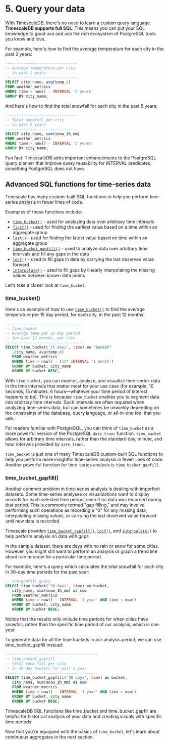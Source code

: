 # 5. Query your data

With TimescaleDB, there's no need to learn a custom query language. **TimescaleDB
supports full SQL**. This means you can put your SQL knowledge to good use and
use the rich ecosystem of PostgreSQL tools you know and love.

For example, here's how to find the average temperature for each city in the past 2 years:

```sql
--------------------------------
-- Average temperature per city
-- in past 2 years
--------------------------------
SELECT city_name, avg(temp_c)
FROM weather_metrics
WHERE time > now() - INTERVAL '2 years'
GROUP BY city_name;
```

And here's how to find the total snowfall for each city in the past 5 years:

```sql
--------------------------------
-- Total snowfall per city
-- in past 5 years
--------------------------------
SELECT city_name, sum(snow_1h_mm)
FROM weather_metrics
WHERE time > now() - INTERVAL '5 years'
GROUP BY city_name;
```


<highlight type="tip">
Fun fact: TimescaleDB adds important enhancements to the PostgreSQL query planner
that improve query reusability for INTERVAL predicates, something PostgreSQL does
not have.
</highlight>

## Advanced SQL functions for time-series data

Timescale has many custom-built SQL functions to help you perform time-series
analysis in fewer lines of code.

Examples of these functions include:

* [`time_bucket()`] - used for analyzing data over arbitrary time intervals
* [`first()`] - used for finding the earliest value based on a time within an aggregate group
* [`last()`] - used for finding the latest value based on time within an aggregate group
* [`time_bucket_gapfill()`] - used to analyze data over arbitrary time intervals and fill any gaps in the data
* [`locf()`] - used to fill gaps in data by carrying the last observed value forward
* [`interpolate()`] - used to fill gaps by linearly interpolating the missing values between known data points

Let's take a closer look at `time_bucket`.

### time_bucket()

Here's an example of how to use [`time_bucket()`] to find the average temperature per 15 day period, for each city, in the past 12 months:

```sql
-----------------------------------
-- time_bucket
-- Average temp per 15 day period
-- for past 12 months, per city
-----------------------------------
SELECT time_bucket('15 days', time) as "bucket"
   ,city_name, avg(temp_c)
   FROM weather_metrics
   WHERE time > now() - (12* INTERVAL '1 month')
   GROUP BY bucket, city_name
   ORDER BY bucket DESC;
```

With `time_bucket`, you can monitor, analyze, and visualize time-series data in
the time intervals that matter most for your use case (for example, 10 seconds,
15 minutes, 6 hours—whatever your time period of interest happens to be). This
is because `time_bucket` enables you to segment data into arbitrary time
intervals. Such intervals are often required when analyzing time-series data,
but can sometimes be unwieldy depending on the constraints of the database,
query language, or all-in-one tool that you use.

For readers familiar with PostgreSQL, you can think of `time_bucket` as a more
powerful version of the PostgreSQL `date_trunc` function. `time_bucket` allows
for arbitrary time intervals, rather than the standard day, minute, and hour
intervals provided by `date_trunc`.

`time_bucket` is just one of many TimescaleDB custom-built SQL functions to help
you perform more insightful time-series analysis in fewer lines of code. Another
powerful function for time-series analysis is `time_bucket_gapfill`.

### time_bucket_gapfill()

Another common problem in time-series analysis is dealing with imperfect datasets.
Some time-series analyses or visualizations want to display records for each
selected time period, even if no data was recorded during that period. This is
commonly termed "gap filling," and may involve performing such operations as
recording a "0" for any missing data, interpolating missing values, or carrying
the last observed value forward until new data is recorded.

Timescale provides [`time_bucket_gapfill()`],
[`locf()`], and [`interpolate()`] to help perform analysis on data with gaps.

In the sample dataset, there are days with no rain or snow for some cities.
However, you might still want to perform an analysis or graph a trend line about
rain or snow for a particular time period.

For example, here's a query which calculates the total snowfall for each city in
30-day time periods for the past year:

```sql
-- non-gapfill query
SELECT time_bucket('30 days', time) as bucket,
   city_name, sum(snow_1h_mm) as sum
   FROM weather_metrics
   WHERE time > now() - INTERVAL '1 year' AND time < now()
   GROUP BY bucket, city_name
   ORDER BY bucket DESC;
```

Notice that the results only include time periods for when cities have snowfall,
rather than the specific time period of our analysis, which is one year.

To generate data for all the time buckets in our analysis period, we can use
time_bucket_gapfill instead:

```sql
-----------------------------------------
-- time_bucket_gapfill
-- total snow fall per city
-- in 30-day buckets for past 1 year
-----------------------------------------
SELECT time_bucket_gapfill('30 days', time) as bucket,
   city_name, sum(snow_1h_mm) as sum
   FROM weather_metrics
   WHERE time > now() - INTERVAL '1 year' AND time < now()
   GROUP BY bucket, city_name
   ORDER BY bucket DESC;
```

TimescaleDB SQL functions like time_bucket and time_bucket_gapfill are helpful
for historical analysis of your data and creating visuals with specific time periods.

Now that you're equipped with the basics of `time_bucket`, let's learn about
continuous aggregates in the next section.



[`time_bucket()`]: /api/:currentVersion:/hyperfunctions/time_bucket
[`time_bucket_gapfill()`]: /api/:currentVersion:/hyperfunctions/gapfilling-interpolation/time_bucket_gapfill
[`last()`]: /api/:currentVersion:/hyperfunctions/last
[`first()`]: /api/:currentVersion:/hyperfunctions/first
[`locf()`]: /api/:currentVersion:/hyperfunctions/gapfilling-interpolation/locf
[`interpolate()`]: /api/:currentVersion:/hyperfunctions/gapfilling-interpolation/interpolate
